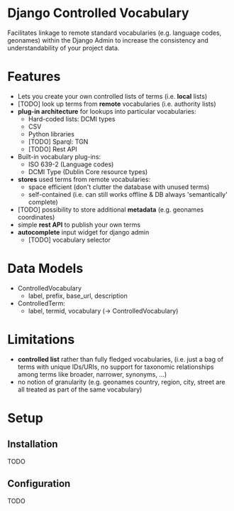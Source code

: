 # Django Controlled Vocabulary

Facilitates linkage to remote standard vocabularies (e.g. language codes, geonames) within the Django Admin to increase the consistency and understandability of your project data.

# Features

* Lets you create your own controlled lists of terms (i.e. **local** lists)
* [TODO] look up terms from **remote** vocabularies (i.e. authority lists)
* **plug-in architecture** for lookups into particular vocabularies:
  * Hard-coded lists: DCMI types
  * CSV
  * Python libraries
  * [TODO] Sparql: TGN
  * [TODO] Rest API
* Built-in vocabulary plug-ins:
  * ISO 639-2 (Language codes)
  * DCMI Type (Dublin Core resource types)
* **stores** used terms from remote vocabularies:
  * space efficient (don't clutter the database with unused terms)
  * self-contained (i.e. can still works offline & DB always 'semantically' complete)
* [TODO] possibility to store additional **metadata** (e.g. geonames coordinates)
* simple **rest API** to publish your own terms
* **autocomplete** input widget for django admin
  * [TODO] vocabulary selector

# Data Models
* ControlledVocabulary
  * label, prefix, base_url, description
* ControlledTerm:
  * label, termid, vocabulary (-> ControlledVocabulary)

# Limitations
* **controlled list** rather than fully fledged vocabularies, (i.e. just a bag of terms with unique IDs/URIs, no support for taxonomic relationships among terms like broader, narrower, synonyms, ...)
* no notion of granularity (e.g. geonames country, region, city, street are all treated as part of the same vocabulary)

# Setup

## Installation

TODO

## Configuration

TODO

